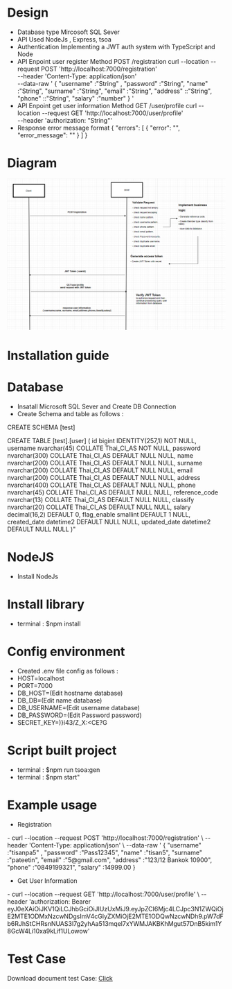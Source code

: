 # Design
 - Database type Mircosoft SQL Sever 
 - API Used  NodeJs , Express, tsoa
 - Authentication Implementing a JWT auth system with TypeScript and Node
 - API Enpoint user register Method POST /registration
curl --location --request POST 'http://localhost:7000/registration' \
--header 'Content-Type: application/json' \
--data-raw ' {
   "username" :"String" ,
 "password" :"String",
 "name" :"String",
 "surname" :"String",
 "email" :"String",
 "address" ::"String", 
 "phone" ::"String", 
 "salary" :"number"
} '
- API Enpoint get user information Method GET  /user/profile
curl --location --request GET 'http://localhost:7000/user/profile' \
--header 'authorization: "String"'
- Response error message  format
{
    "errors": [
        {
            "error": "",
            "error_message": ""
        }
    ]
}

# Diagram
 <img src="/Register-diagram.png" />

# Installation guide

# Database   	
- Insatall Microsoft SQL Sever and Create DB Connection
- Create Schema and table as follows :

CREATE SCHEMA [test]

CREATE TABLE [test].[user] (
 id bigint IDENTITY(257,1) NOT NULL,
 username nvarchar(45) COLLATE Thai_CI_AS NOT NULL,
 password nvarchar(300) COLLATE Thai_CI_AS DEFAULT NULL NULL,
 name nvarchar(200) COLLATE Thai_CI_AS DEFAULT NULL NULL,
 surname nvarchar(200) COLLATE Thai_CI_AS DEFAULT NULL NULL,
 email nvarchar(200) COLLATE Thai_CI_AS DEFAULT NULL NULL,
 address nvarchar(400) COLLATE Thai_CI_AS DEFAULT NULL NULL,
 phone nvarchar(45) COLLATE Thai_CI_AS DEFAULT NULL NULL,
 reference_code nvarchar(13) COLLATE Thai_CI_AS DEFAULT NULL NULL,
 classify nvarchar(20) COLLATE Thai_CI_AS DEFAULT NULL NULL,
 salary decimal(16,2) DEFAULT 0,
 flag_enable smallint DEFAULT 1 NULL,
 created_date datetime2 DEFAULT NULL NULL,
 updated_date datetime2 DEFAULT NULL NULL
)"
# NodeJS	
- Install NodeJs
	
# Install  library 	
- terminal : $npm install
	
# Config environment	
- Created .env file config as follows :
- HOST=localhost
- PORT=7000
- DB_HOST=(Edit hostname database)
- DB_DB=(Edit name database)
- DB_USERNAME=(Edit username database)
- DB_PASSWORD=(Edit Password password)
- SECRET_KEY=)}i43/Z_X:<CE?G
	
# Script built project	
- terminal  :  $npm run  tsoa:gen
- terminal  :  $npm start"

# Example usage
- Registration
<div>
-  curl --location --request POST 'http://localhost:7000/registration' \
--header 'Content-Type: application/json' \
--data-raw ' {
   "username" :"tisanpa5" ,
 "password" :"Pass12345",
 "name" :"tisan5",
 "surname" :"pateetin",
 "email" :"5@gmail.com",
 "address" :"123/12 Bankok 10900", 
 "phone" :"0849199321", 
 "salary" :14999.00
}
</div>

- Get User Information
<div>
- curl --location --request GET 'http://localhost:7000/user/profile' \
--header 'authorization: Bearer eyJ0eXAiOiJKV1QiLCJhbGciOiJIUzUxMiJ9.eyJpZCI6Mjc4LCJpc3N1ZWQiOjE2MTE1ODMxNzcwNDgsImV4cGlyZXMiOjE2MTE1ODQwNzcwNDh9.pW7dFb6RJhStCHRsnNUAS3I7g2yhAa513mqel7xYWMJAKBKhMgut57DnB5kim1Y8GcW4Li10xa9kLif1ULowow'
	</div>

# Test Case
<p>Download document test Case: <a href="/test%20case.xlsx">Click</a></p>	

